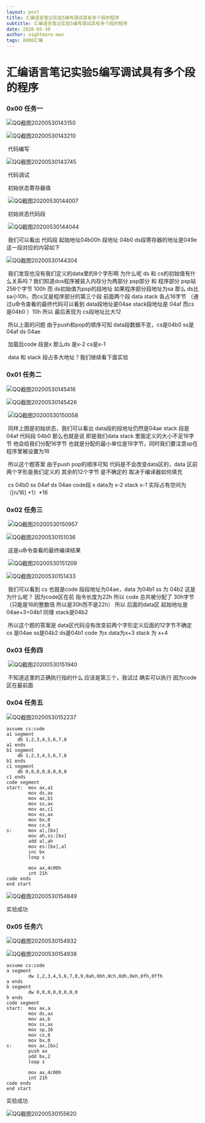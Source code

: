 ```yaml
---
layout: post
title: 汇编语言笔记实验5编写调试具有多个段的程序
subtitle: 汇编语言笔记实验5编写调试具有多个段的程序
date: 2020-05-30
author: nightmare-man
tags: 8086汇编
---
```


# 汇编语言笔记实验5编写调试具有多个段的程序

### 0x00 任务一

![QQ截图20200530143150](/assets/img/QQ截图20200530143150.png)

![QQ截图20200530143210](/assets/img/QQ截图20200530143210.png)

​		代码编写

![QQ截图20200530143745](/assets/img/QQ截图20200530143745.png)

​		代码调试

​		初始状态寄存器值  

​		![QQ截图20200530144007](/assets/img/QQ截图20200530144007.png)

​		初始状态代码段

​		![QQ截图20200530144044](/assets/img/QQ截图20200530144044.png)

​		我们可以看出 代码段 起始地址04b00h 段地址 04b0  ds段寄存器的地址是049e 这一段对应的内容如下

![QQ截图20200530144304](/assets/img/QQ截图20200530144304.png)

​		我们发现也没有我们定义的data里的8个字形啊 为什么呢 ds 和 cs的初始值有什么关系吗？我们知道dos程序被装入内存分为两部分 psp部分 和 程序部分 psp站256个字节 100h 而 ds初始值为psp的段地址 如果程序部分段地址为sa 那么 ds比sa小10h，而cs又是程序部分的第三个段 前面两个段 data stack 各占16字节 （通过u命令查看的最终代码可以看到 data段地址是04ae stack段地址是 04af 而cs是04b0 ）10h  所以 最后表现为 cs段地址比大12   

​		所以上面的问题 由于push和pop的顺序可知 data段数据不变，cs是04b0  ss是04af ds 04ae

​		加载后code 段是x 那么ds 是x-2 cs是x-1

​		data 和 stack 段占多大地址？我们继续看下面实验



### 0x01 任务二

![QQ截图20200530145416](/assets/img/QQ截图20200530145416.png)

![QQ截图20200530145426](/assets/img/QQ截图20200530145426.png)

​	![QQ截图20200530150058](/assets/img/QQ截图20200530150058.png)

​		同样上图是初始状态，我们可以看出  data段的段地址仍然是04ae stack 段是04af 代码段 04b0 那么也就是说 即是我们data stack 里面定义的大小不足16字节  他会给我们分配16字节 也就是分配的最小单位是16字节，同时我们要注意sp在程序里被设置为16

​		所以这个题答案  由于push pop的顺序可知 代码是不会改变data区的，data 区前两个字形是我们定义的 其余的12个字节 是不确定的 取决于编译器如何填充

​		cs 04b0 ss 04af ds 04ae  code段 x data为 x-2 stack x-1  实际占有空间为  （[n/16] +1）*16



### 0x02 任务三

​		![QQ截图20200530150957](/assets/img/QQ截图20200530150957.png)

![QQ截图20200530151036](/assets/img/QQ截图20200530151036.png)

​		这是u命令查看的最终编译结果

​		![QQ截图20200530151209](/assets/img/QQ截图20200530151209.png)

![QQ截图20200530151433](/assets/img/QQ截图20200530151433.png)

​		我们可以看到 cs 也就是code 段段地址为04ae，data 为04b1 ss 为 04b2 这是为什么呢？ 因为code区在前 指令长度为22h 所以 code 总共被分配了 30h字节（只能是16的整数倍 所以是30h而不是22h） 所以 后面的data区 起始地址是 04ae+3=04b1  同理 stack是04b2

​		所以这个题的答案是 data区代码没有改变前两个字形定义后面的12字节不确定  cs 是04ae ss是04b2 ds是04b1   code 为x data为x+3 stack 为 x+4 



### 0x03 任务四

​	![QQ截图20200530151940](/assets/img/QQ截图20200530151940.png)

​		不知道这里的正确执行指的什么 应该是第三个，我试过 确实可以执行 因为code区在最前面



### 0x04 任务五

![QQ截图20200530152237](/assets/img/QQ截图20200530152237.png)

```assembly
assume cs:code
a1 segment
	db 1,2,3,4,5,6,7,8
a1 ends
b1 segment
	db 1,2,3,4,5,6,7,8
b1 ends
c1 segment
	db 0,0,0,0,0,0,0,0
c1 ends
code segment
start:	mov ax,a1
		mov ds,ax
		mov ax,b1
		mov ss,ax
		mov ax,c1
		mov es,ax
		mov bx,0
		mov cx,8
s:		mov al,[bx]
		mov ah,ss:[bx]
		add al,ah
		mov es:[bx],al 
		inc bx
		loop s
		
		mov ax,4c00h
		int 21h
code ends
end start
```

![QQ截图20200530154849](/assets/img/QQ截图20200530154849.png)

实验成功



### 0x05 任务六

![QQ截图20200530154932](/assets/img/QQ截图20200530154932.png)

![QQ截图20200530154938](/assets/img/QQ截图20200530154938.png)

```assembly
assume cs:code
a segment
		dw 1,2,3,4,5,6,7,8,9,0ah,0bh,0ch,0dh,0eh,0fh,0ffh
a ends
b segment
		dw 0,0,0,0,0,0,0,0
b ends
code segment
start:	mov ax,a
		mov ds,ax
		mov ax,b
		mov ss,ax
		mov sp,16
		mov cx,8
		mov bx,0
s:		mov ax,[bx]
		push ax
		add bx,2
		loop s
		
		mov ax,4c00h
		int 21h
code ends
end start
```

实验成功

![QQ截图20200530155620](/assets/img/QQ截图20200530155620.png)